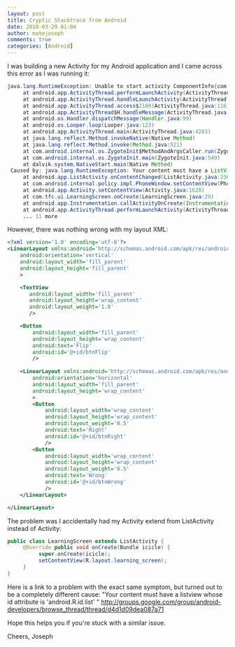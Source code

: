 ```yaml
---
layout: post
title: Cryptic Stacktrace from Android
date: 2010-03-29 01:04
author: matejoseph
comments: true
categories: [Android]
---
```

I was building a new Activity for my Android application and I came across this error as I was running it:

```java
java.lang.RuntimeException: Unable to start activity ComponentInfo{com.tfc/com.tfc.ui.LearningScreen}: java.lang.RuntimeException: Your content must have a ListView whose id attribute is 'android.R.id.list'
     at android.app.ActivityThread.performLaunchActivity(ActivityThread.java:2401)
     at android.app.ActivityThread.handleLaunchActivity(ActivityThread.java:2417)
     at android.app.ActivityThread.access$2100(ActivityThread.java:116)
     at android.app.ActivityThread$H.handleMessage(ActivityThread.java:1794)
     at android.os.Handler.dispatchMessage(Handler.java:99)
     at android.os.Looper.loop(Looper.java:123)
     at android.app.ActivityThread.main(ActivityThread.java:4203)
     at java.lang.reflect.Method.invokeNative(Native Method)
     at java.lang.reflect.Method.invoke(Method.java:521)
     at com.android.internal.os.ZygoteInit$MethodAndArgsCaller.run(ZygoteInit.java:791)
     at com.android.internal.os.ZygoteInit.main(ZygoteInit.java:549)
     at dalvik.system.NativeStart.main(Native Method)
 Caused by: java.lang.RuntimeException: Your content must have a ListView whose id attribute is 'android.R.id.list'
     at android.app.ListActivity.onContentChanged(ListActivity.java:236)
     at com.android.internal.policy.impl.PhoneWindow.setContentView(PhoneWindow.java:316)
     at android.app.Activity.setContentView(Activity.java:1620)
     at com.tfc.ui.LearningScreen.onCreate(LearningScreen.java:29)
     at android.app.Instrumentation.callActivityOnCreate(Instrumentation.java:1123)
     at android.app.ActivityThread.performLaunchActivity(ActivityThread.java:2364)
     ... 11 more
```

However, there was nothing wrong with my layout XML:
```xml
<?xml version='1.0' encoding='utf-8'?>
<LinearLayout xmlns:android='http://schemas.android.com/apk/res/android'
    android:orientation='vertical'
    android:layout_width='fill_parent'
    android:layout_height='fill_parent'
    >

   	<TextView  
	   android:layout_width='fill_parent' 
	   android:layout_height='wrap_content' 
	   android:layout_weight='1.0'
	   />

	<Button
	    android:layout_width='fill_parent' 
	    android:layout_height='wrap_content' 
		android:text='Flip'
		android:id='@+id/btnFlip'
		/>
    
	<LinearLayout xmlns:android='http://schemas.android.com/apk/res/android'
	    android:orientation='horizontal'
	    android:layout_width='fill_parent'
	    android:layout_height='wrap_content'
	    >
		<Button
		    android:layout_width='wrap_content' 
		    android:layout_height='wrap_content' 
	    	android:layout_weight='0.5'
			android:text='Right'
			android:id='@+id/btnRight'
			/>
		<Button
		    android:layout_width='wrap_content' 
		    android:layout_height='wrap_content' 
	    	android:layout_weight='0.5'
			android:text='Wrong'
			android:id='@+id/btnWrong'
			/>
    </LinearLayout>

</LinearLayout>
```

The problem was I accidentally had my Activity extend from ListActivity instead of Activity:
```java
public class LearningScreen extends ListActivity {
     @Override public void onCreate(Bundle icicle) {
          super.onCreate(icicle);
          setContentView(R.layout.learning_screen);
     }
}
```

Here is a link to a problem with the exact same symptom, but turned out to be a completely different cause:
"Your content must have a listview whose id attribute is 'android.R.id.list' "
http://groups.google.com/group/android-developers/browse_thread/thread/d4d1d09dea087a71

Hope this helps you if you're stuck with a similar issue.

Cheers,
Joseph
